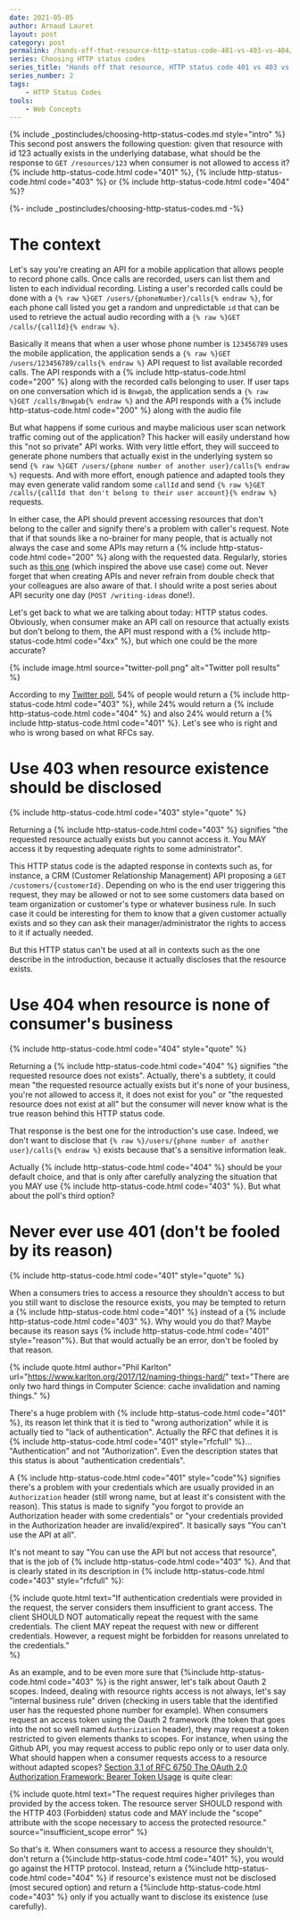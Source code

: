 ```yaml
---
date: 2021-05-05
author: Arnaud Lauret
layout: post
category: post
permalink: /hands-off-that-resource-http-status-code-401-vs-403-vs-404/
series: Choosing HTTP status codes
series_title: "Hands off that resource, HTTP status code 401 vs 403 vs 404"
series_number: 2
tags:
    - HTTP Status Codes
tools:
    - Web Concepts
---
```


{% include _postincludes/choosing-http-status-codes.md style="intro" %} This second post answers the following question: given that resource with id 123 actually exists in the underlying database, what should be the response to `GET /resources/123` when consumer is not allowed to access it? {% include http-status-code.html code="401" %}, {% include http-status-code.html code="403" %} or {% include http-status-code.html code="404" %}?

<!--more-->

{%- include _postincludes/choosing-http-status-codes.md -%}

# The context

Let's say you're creating an API for a mobile application that allows people to record phone calls.
Once calls are recorded, users can list them and listen to each individual recording.
Listing a user's recorded calls could be done with a `{% raw %}GET /users/{phoneNumber}/calls{% endraw %}`, for each phone call listed you get a random and unpredictable `id` that can be used to retrieve the actual audio recording with a `{% raw %}GET /calls/{callId}{% endraw %}`.

Basically it means that when a user whose phone number is `123456789` uses the mobile application, the application sends a `{% raw %}GET /users/123456789/calls{% endraw %}` API request to list available recorded calls.
The API responds with a {% include http-status-code.html code="200" %} along with the recorded calls belonging to user.
If user taps on one conversation which id is `Bnwgab`, the application sends a `{% raw %}GET /calls/Bnwgab{% endraw %}` and the API responds with a {% include http-status-code.html code="200" %} along with the audio file

But what happens if some curious and maybe malicious user scan network traffic coming out of the application?
This hacker will easily understand how this "not so private" API works.
With very little effort, they will succeed to generate phone numbers that actually exist in the underlying system so send `{% raw %}GET /users/{phone number of another user}/calls{% endraw %}` requests.
And with more effort, enough patience and adapted tools they may even generate valid random some `callId` and send `{% raw %}GET /calls/{callId that don't belong to their user account}{% endraw %}` requests.

In either case, the API should prevent accessing resources that don't belong to the caller and signify there's a problem with caller's request.
Note that if that sounds like a no-brainer for many people, that is actually not always the case and some APIs may return a {% include http-status-code.html code="200" %} along with the requested data.
Regularly, stories such as [this one](https://techcrunch.com/2021/03/09/iphone-thousands-calls-exposed/) (which inspired the above use case) come out.
Never forget that when creating APIs and never refrain from double check that your colleagues are also aware of that.
I should write a post series about API security one day (`POST /writing-ideas` done!).

Let's get back to what we are talking about today: HTTP status codes.
Obviously, when consumer make an API call on resource that actually exists but don't belong to them, the API must respond with a {% include http-status-code.html code="4xx" %}, but which one could be the more accurate?

{% include image.html source="twitter-poll.png" alt="Twitter poll results" %}

According to my [Twitter poll](https://twitter.com/apihandyman/status/1382712503717728257?s=21), 54% of people would return a {% include http-status-code.html code="403" %}, while 24% would return a {% include http-status-code.html code="404" %} and also 24% would return a {% include http-status-code.html code="401" %}.
Let's see who is right and who is wrong based on what RFCs say.

# Use 403 when resource existence should be disclosed

{% include http-status-code.html code="403" style="quote" %}

Returning a {% include http-status-code.html code="403" %} signifies "the requested resource actually exists but you cannot access it. You MAY access it by requesting adequate rights to some administrator".

This HTTP status code is the adapted response in contexts such as, for instance, a CRM (Customer Relationship Management) API proposing a `GET /customers/{customerId}`.
Depending on who is the end user triggering this request, they may be allowed or not to see some customers data based on team organization or customer's type or whatever business rule.
In such case it could be interesting for them to know that a given customer actually exists and so they can ask their manager/administrator the rights to access to it if actually needed.

But this HTTP status can't be used at all in contexts such as the one describe in the introduction, because it actually discloses that the resource exists.

# Use 404 when resource is none of consumer's business

{% include http-status-code.html code="404" style="quote" %}

Returning a {% include http-status-code.html code="404" %} signifies "the requested resource does not exists".
Actually, there's a subtlety, it could mean "the requested resource actually exists but it's none of your business, you're not allowed to access it, it does not exist for you" or "the requested resource does not exist at all" but the consumer will never know what is the true reason behind this HTTP status code.

That response is the best one for the introduction's use case.
Indeed, we don't want to disclose that `{% raw %}/users/{phone number of another user}/calls{% endraw %}` exists because that's a sensitive information leak.

Actually {% include http-status-code.html code="404" %} should be your default choice, and that is only after carefully analyzing the situation that you MAY use {% include http-status-code.html code="403" %}.
But what about the poll's third option?

# Never ever use 401 (don't be fooled by its reason)

{% include http-status-code.html code="401" style="quote" %}

When a consumers tries to access a resource they shouldn't access to but you still want to disclose the resource exists, you may be tempted to return a {% include http-status-code.html code="401" %} instead of a {% include http-status-code.html code="403" %}.
Why would you do that?
Maybe because its reason says {% include http-status-code.html code="401" style="reason"%}.
But that would actually be an error, don't be fooled by that reason.

{% include quote.html 
    author="Phil Karlton"
    url="https://www.karlton.org/2017/12/naming-things-hard/"
    text="There are only two hard things in Computer Science: cache invalidation and naming things." %}

There's a huge problem with {% include http-status-code.html code="401" %}, its reason let think that it is tied to "wrong authorization" while it is actually tied to "lack of authentication".
Actually the RFC that defines it is {% include http-status-code.html code="401" style="rfcfull" %}... "Authentication" and not "Authorization".
Even the description states that this status is about "authentication credentials".

A {% include http-status-code.html code="401" style="code"%} signifies there's a problem with your credentials which are usually provided in an `Authorization` header (still wrong name, but at least it's consistent with the reason).
This status is made to signify "you forgot to provide an Authorization header with some credentials" or "your credentials provided in the Authorization header are invalid/expired".
It basically says "You can't use the API at all".

It's not meant to say "You can use the API but not access that resource", that is the job of {% include http-status-code.html code="403" %}.
And that is clearly stated in its description in {% include http-status-code.html code="403" style="rfcfull" %}:

{% include quote.html
   text="If authentication credentials were provided in the request, the server considers them insufficient to grant access.  The client SHOULD NOT automatically repeat the request with the same credentials.  The client MAY repeat the request with new or different credentials.  However, a request might be forbidden for reasons unrelated to the credentials."   
%}

As an example, and to be even more sure that {%include http-status-code.html code="403" %} is the right answer, let's talk about Oauth 2 scopes.
Indeed, dealing with resource rights access is not always, let's say "internal business rule" driven (checking in users table that the identified user has the requested phone number for example).
When consumers request an access token using the Oauth 2 framework (the token that goes into the not so well named `Authorization` header), they may request a token restricted to given elements thanks to scopes.
For instance, when using the Github API, you may request access to public repo only or to user data only.
What should happen when a consumer requests access to a resource without adapted scopes?
[Section 3.1 of RFC 6750 The OAuth 2.0 Authorization Framework: Bearer Token Usage](https://tools.ietf.org/html/rfc6750#section-3.1) is quite clear:

{% include quote.html
    text="The request requires higher privileges than provided by the access token.  The resource server SHOULD respond with the HTTP 403 (Forbidden) status code and MAY include the \"scope\" attribute with the scope necessary to access the protected resource."
    source="insufficient_scope error"
%}

So that's it. 
When consumers want to access a resource they shouldn't, don't return a {%include http-status-code.html code="401" %}, you would go against the HTTP protocol.
Instead, return a {%include http-status-code.html code="404" %} if resource's existence must not be disclosed (most secured option) and return a {%include http-status-code.html code="403" %} only if you actually want to disclose its existence (use carefully).
